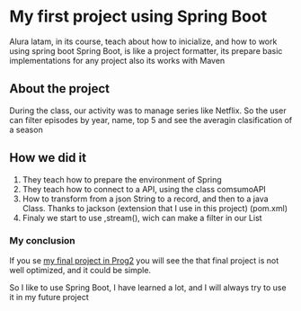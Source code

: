 <h1>My first project using Spring Boot</h1>
<p>Alura latam, in its course, teach about how to inicialize, and how to work using spring boot
Spring Boot, is like a project formatter, its prepare basic implementations for any project
also its works with Maven</p>
<h2>About the project</h2>
<p>During the class, our activity was to manage series like Netflix. So the user can filter episodes
by year, name, top 5 and see the averagin clasification of a season</p>
<h2>How we did it</h2>
<ol>
  <li>They teach how to prepare the environment of Spring</li>
  <li>They teach how to connect to a API, using the class comsumoAPI</li>
  <li>How to transform from a json String to a record, and  then to a java Class. Thanks to jackson (extension that I use in this project) (pom.xml)</li>
  <li>Finaly we start to use ,stream(), wich can make a filter in our List</li>
</ol>
<h3>My conclusion</h3>
<p>If you se <a href="https://github.com/JuManoel/project-minecomercio.git">my final project in Prog2</a>
you will see the that final project is not well optimized, and it could be simple.</p>
<p>So I like to use Spring Boot, I have learned a lot, and I will always try to use it in my future project</p>
